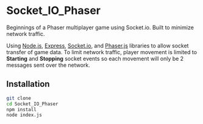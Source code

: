 # Socket_IO_Phaser
Beginnings of a Phaser multiplayer game using Socket.io. Built to minimize network traffic.

Using [Node.js](https://nodejs.org), [Express](http://expressjs.com/), [Socket.io](http://socket.io/), and [Phaser.js](http://phaser.io/) libraries to allow socket transfer of game data. To limit network traffic, player movement is limited to **Starting** and **Stopping** socket events so each movement will only be 2 messages sent over the network.

## Installation
```bash
git clone
cd Socket_IO_Phaser
npm install
node index.js
```
